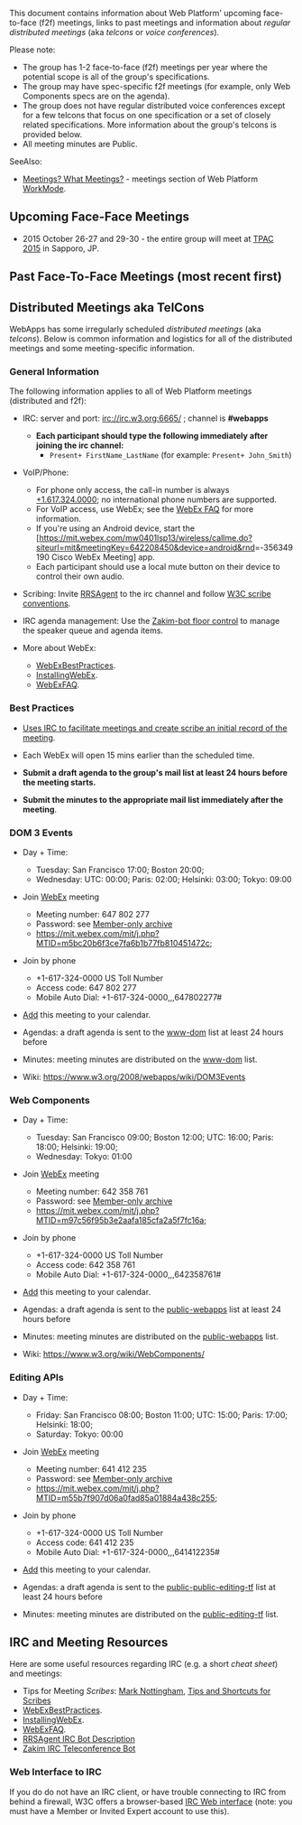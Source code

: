 This document contains information about Web Platform' upcoming face-to-face (f2f) meetings, links to past meetings and information about *regular distributed meetings* (aka *telcons* or *voice conferences*).

Please note:

-   The group has 1-2 face-to-face (f2f) meetings per year where the potential scope is all of the group's specifications.
-   The group may have spec-specific f2f meetings (for example, only Web Components specs are on the agenda).
-   The group does not have regular distributed voice conferences except for a few telcons that focus on one specification or a set of closely related specifications. More information about the group's telcons is provided below.
-   All meeting minutes are Public.

SeeAlso:

-   [Meetings? What Meetings?](WorkMode.md#meetings-what-meetings) - meetings section of Web Platform [WorkMode](WorkMode.md).

## Upcoming Face-Face Meetings

- 2015 October 26-27 and 29-30 - the entire group will meet at [TPAC 2015](https://www.w3.org/wiki/Webapps/October2015Meeting) in Sapporo, JP.

## Past Face-To-Face Meetings (most recent first)

## Distributed Meetings aka TelCons

WebApps has some irregularly scheduled *distributed meetings* (aka *telcons*). Below is common information and logistics for all of the distributed meetings and some meeting-specific information.

### General Information

The following information applies to all of Web Platform meetings (distributed and f2f):

-   IRC: server and port: <irc://irc.w3.org:6665/> ; channel is **\#webapps**
    -   **Each participant should type the following immediately after joining the irc channel:**
        -   `Present+ FirstName_LastName` (for example: `Present+ John_Smith`)

-   VoIP/Phone:
    -   For phone only access, the call-in number is always [+1.617.324.0000](tel:+1.617.324.0000); no international phone numbers are supported.
    -   For VoIP access, use WebEx; see the [WebEx FAQ](https://www.w3.org/2006/tools/wiki/WebExFAQ) for more information.
    -   If you're using an Android device, start the [<https://mit.webex.com/mw0401lsp13/wireless/callme.do?siteurl=mit&meetingKey=642208450&device=android&rnd>=-356349190 Cisco WebEx Meeting] app.
    -   Each participant should use a local mute button on their device to control their own audio.

-   Scribing: Invite [RRSAgent](http://www.w3.org/2002/03/RRSAgent) to the irc channel and follow [W3C scribe conventions](http://www.w3.org/2008/04/scribe.html).

-   IRC agenda management: Use the [Zakim-bot floor control](http://www.w3.org/2001/12/zakim-irc-bot.html#speakerqueue) to manage the speaker queue and agenda items.

-   More about WebEx:
    -   [WebExBestPractices](https://www.w3.org/2006/tools/wiki/WebExBestPractices).
    -   [InstallingWebEx](https://www.w3.org/2006/tools/wiki/InstallingWebEx).
    -   [WebExFAQ](https://www.w3.org/2006/tools/wiki/WebExFAQ).

### Best Practices

-   [Uses IRC to facilitate meetings and create scribe an initial record of the meeting](https://www.w3.org/2006/tools/wiki/WebExBestPractices#IRC).

-   Each WebEx will open 15 mins earlier than the scheduled time.

-   **Submit a draft agenda to the group's mail list at least 24 hours before the meeting starts.**

-   **Submit the minutes to the appropriate mail list immediately after the meeting**.

### DOM 3 Events

-   Day + Time:
    -   Tuesday: San Francisco 17:00; Boston 20:00;
    -   Wednesday: UTC: 00:00; Paris: 02:00; Helsinki: 03:00; Tokyo: 09:00

-   Join [WebEx](https://mit.webex.com/mit/j.php?MTID=m5bc20b6f3ce7fa6b1b77fb810451472c) meeting
    -   Meeting number: 647 802 277
    -   Password: see [Member-only archive](https://lists.w3.org/Archives/Member/w3c-archive/2015Oct/0688.html)
    -   <https://mit.webex.com/mit/j.php?MTID=m5bc20b6f3ce7fa6b1b77fb810451472c>;

-   Join by phone
    -   +1-617-324-0000 US Toll Number
    -   Access code: 647 802 277
    -   Mobile Auto Dial: +1-617-324-0000,,,647802277\#

-   [Add](https://mit.webex.com/mit/j.php?MTID=m83ecc36e7e20f853b5b4babc0c7f90f7) this meeting to your calendar.

-   Agendas: a draft agenda is sent to the [www-dom](http://lists.w3.org/Archives/Public/www-dom/) list at least 24 hours before
-   Minutes: meeting minutes are distributed on the [www-dom](http://lists.w3.org/Archives/Public/www-dom/) list.
-   Wiki: [<https://www.w3.org/2008/webapps/wiki/DOM3Events>](https://www.w3.org/2008/webapps/wiki/DOM3Events)

### Web Components

-   Day + Time:
    -   Tuesday: San Francisco 09:00; Boston 12:00; UTC: 16:00; Paris: 18:00; Helsinki: 19:00;
    -   Wednesday: Tokyo: 01:00

-   Join [WebEx](https://mit.webex.com/mit/j.php?MTID=m97c56f95b3e2aafa185cfa2a5f7fc16a) meeting
    -   Meeting number: 642 358 761
    -   Password: see [Member-only archive](https://lists.w3.org/Archives/Member/w3c-archive/2015Oct/0688.html)
    -   <https://mit.webex.com/mit/j.php?MTID=m97c56f95b3e2aafa185cfa2a5f7fc16a>;

-   Join by phone
    -   +1-617-324-0000 US Toll Number
    -   Access code: 642 358 761
    -   Mobile Auto Dial: +1-617-324-0000,,,642358761\#

-   [Add](https://mit.webex.com/mit/j.php?MTID=m1bc231e83aa01bcaf34deb268cd305ef) this meeting to your calendar.

-   Agendas: a draft agenda is sent to the [public-webapps](http://lists.w3.org/Archives/Public/public-webapps/) list at least 24 hours before
-   Minutes: meeting minutes are distributed on the [public-webapps](http://lists.w3.org/Archives/Public/public-webapps/) list.
-   Wiki: [<https://www.w3.org/wiki/WebComponents/>](https://www.w3.org/wiki/WebComponents/)

### Editing APIs

-   Day + Time:
    -   Friday: San Francisco 08:00; Boston 11:00; UTC: 15:00; Paris: 17:00; Helsinki: 18:00;
    -   Saturday: Tokyo: 00:00

-   Join [WebEx](https://mit.webex.com/mit/j.php?MTID=m55b7f907d06a0fad85a01884a438c255) meeting
    -   Meeting number: 641 412 235
    -   Password: see [Member-only archive](https://lists.w3.org/Archives/Member/w3c-archive/2015Oct/0688.html)
    -   <https://mit.webex.com/mit/j.php?MTID=m55b7f907d06a0fad85a01884a438c255>;

-   Join by phone
    -   +1-617-324-0000 US Toll Number
    -   Access code: 641 412 235
    -   Mobile Auto Dial: +1-617-324-0000,,,641412235\#

-   [Add](https://mit.webex.com/mit/j.php?MTID=m3105733499bfce7d9d7816558f96f038) this meeting to your calendar.

-   Agendas: a draft agenda is sent to the [public-public-editing-tf](http://lists.w3.org/Archives/Public/public-editing-tf/) list at least 24 hours before
-   Minutes: meeting minutes are distributed on the [public-editing-tf](http://lists.w3.org/Archives/Public/public-editing-tf/) list.

IRC and Meeting Resources
-------------------------

Here are some useful resources regarding IRC (e.g. a short *cheat sheet*) and meetings:

-   Tips for Meeting *Scribes*: [Mark Nottingham](http://www.w3.org/2002/ws/addr/minutes.html), [Tips and Shortcuts for Scribes](https://www.w3.org/wiki/PointerEvents/Meetings#Meeting_Scribes)
-   [WebExBestPractices](https://www.w3.org/2006/tools/wiki/WebExBestPractices).
-   [InstallingWebEx](https://www.w3.org/2006/tools/wiki/InstallingWebEx).
-   [WebExFAQ](https://www.w3.org/2006/tools/wiki/WebExFAQ).
-   [RRSAgent IRC Bot Description](http://www.w3.org/2002/03/RRSAgent)
-   [Zakim IRC Teleconference Bot](http://www.w3.org/2001/12/zakim-irc-bot.html)

### Web Interface to IRC

If you do do not have an IRC client, or have trouble connecting to IRC from behind a firewall, W3C offers a browser-based [IRC Web interface](http://cgi.w3.org/member-bin/irc/irc.cgi) (note: you must have a Member or Invited Expert account to use this).
